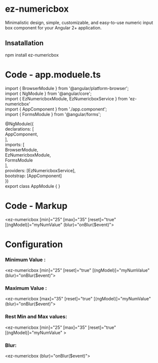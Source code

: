 # ez-numericbox

Minimalistic design, simple, customizable, and easy-to-use numeric input box component for your Angular 2+ application.

## Insatallation

npm install ez-numericbox 

# Code - app.moduele.ts

import { BrowserModule } from '@angular/platform-browser';<br />
import { NgModule } from '@angular/core';<br />
import { EzNumericboxModule,  EzNumericboxService } from 'ez-numericbox'<br />
import { AppComponent } from './app.component';<br />
import { FormsModule } from '@angular/forms';<br />

@NgModule({<br />
  declarations: [<br />
    AppComponent,<br />
  ],<br />
  imports: [<br />
    BrowserModule,<br />
    EzNumericboxModule,<br />
    FormsModule<br />
  ],<br />
  providers: [EzNumericboxService],<br />
  bootstrap: [AppComponent]<br />
})<br />
export class AppModule { }<br />

# Code - Markup

<ez-numericbox [min]="25" [max]="35" [reset]="true" [(ngModel)]="myNumValue" (blur)="onBlur($event)"></ez-numericbox><br />

# Configuration

### Minimum Value : 
<ez-numericbox [min]="25" [reset]="true" [(ngModel)]="myNumValue" (blur)="onBlur($event)"></ez-numericbox><br />
### Maximum Value : 
<ez-numericbox [max]="35" [reset]="true" [(ngModel)]="myNumValue" (blur)="onBlur($event)"></ez-numericbox><br />
### Rest Min and Max values: 
<ez-numericbox [min]="25" [max]="35" [reset]="true" [(ngModel)]="myNumValue" ></ez-numericbox><br />
### Blur: 
<ez-numericbox (blur)="onBlur($event)"></ez-numericbox><br />

